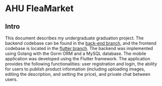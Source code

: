 # AHU FleaMarket
## Intro
This document describes my undergraduate graduation project.
The backend codebase can be found in the [back-end branch](https://github.com/StKelen/ahu_fleamarket/tree/back-end), and the frontend codebase is located in the [flutter branch](https://github.com/StKelen/ahu_fleamarket/tree/flutter).
The backend was implemented using Golang with the Gorm ORM and a MySQL database. The mobile application was developed using the Flutter framework.
The application provides the following functionalities: user registration and login, the ability for users to publish product information (including uploading images, editing the description, and setting the price), and private chat between users.
